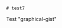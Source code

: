                                                                                                                                                                                                                                                                                                                             # test7
Test "graphical-gist"